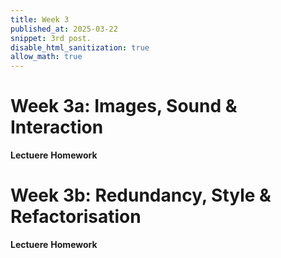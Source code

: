```yaml
---
title: Week 3
published_at: 2025-03-22
snippet: 3rd post.
disable_html_sanitization: true
allow_math: true
---
```


# Week 3a: Images, Sound & Interaction
**Lectuere** 
**Homework**
# Week 3b: Redundancy, Style & Refactorisation
**Lectuere**
**Homework**